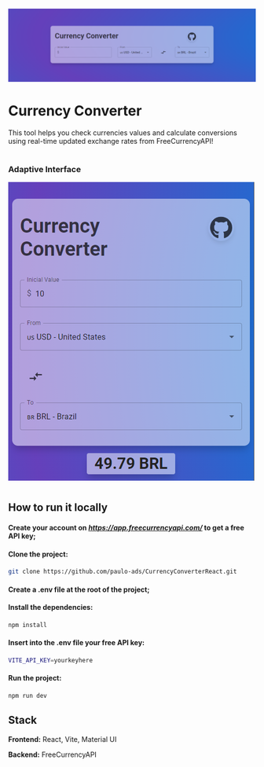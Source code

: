 ![Screenshot](./public/main.png?raw=true "Screenshot")
# Currency Converter

This tool helps you check currencies values and calculate conversions using real-time updated exchange rates from FreeCurrencyAPI!
#
### **Adaptive Interface**
![Screenshot-Mobile](./public/small-result.png?raw=true "Screenshot")
#

## How to run it locally
#### Create your account on *https://app.freecurrencyapi.com/* to get a free API key;

#### Clone the project:
```bash
git clone https://github.com/paulo-ads/CurrencyConverterReact.git
```
#### Create a .env file at the root of the project;

#### Install the dependencies:
```bash
npm install
```

#### Insert into the .env file your free API key:
```bash
VITE_API_KEY=yourkeyhere
```

#### Run the project:
```bash
npm run dev
```

## Stack
**Frontend:** React, Vite, Material UI

**Backend:** FreeCurrencyAPI
